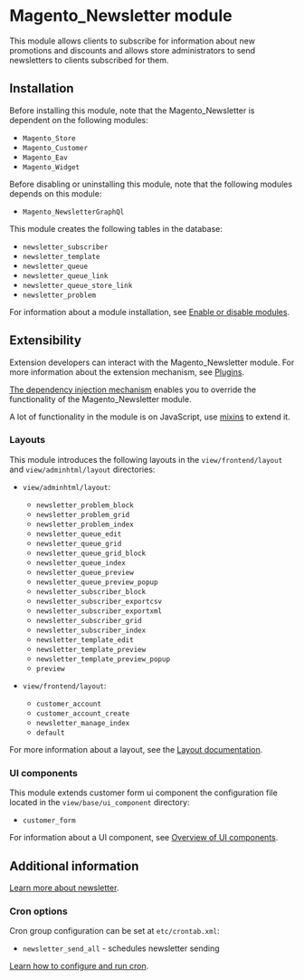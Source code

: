 # Magento_Newsletter module

This module allows clients to subscribe for information about new promotions and discounts and allows store administrators to send newsletters to clients subscribed for them.

## Installation

Before installing this module, note that the Magento_Newsletter is dependent on the following modules:

- `Magento_Store`
- `Magento_Customer`
- `Magento_Eav`
- `Magento_Widget`

Before disabling or uninstalling this module, note that the following modules depends on this module:

- `Magento_NewsletterGraphQl`

This module creates the following tables in the database:

- `newsletter_subscriber`
- `newsletter_template`
- `newsletter_queue`
- `newsletter_queue_link`
- `newsletter_queue_store_link`
- `newsletter_problem`

For information about a module installation, see [Enable or disable modules](https://experienceleague.adobe.com/en/docs/commerce-operations/installation-guide/tutorials/manage-modules).

## Extensibility

Extension developers can interact with the Magento_Newsletter module. For more information about the extension mechanism, see [Plugins](https://developer.adobe.com/commerce/php/development/components/plugins/).

[The dependency injection mechanism](https://developer.adobe.com/commerce/php/development/components/dependency-injection/) enables you to override the functionality of the Magento_Newsletter module.

A lot of functionality in the module is on JavaScript, use [mixins](https://developer.adobe.com/commerce/frontend-core/javascript/mixins/) to extend it.

### Layouts

This module introduces the following layouts in the `view/frontend/layout` and `view/adminhtml/layout` directories:

- `view/adminhtml/layout`:
    - `newsletter_problem_block`
    - `newsletter_problem_grid`
    - `newsletter_problem_index`
    - `newsletter_queue_edit`
    - `newsletter_queue_grid`
    - `newsletter_queue_grid_block`
    - `newsletter_queue_index`
    - `newsletter_queue_preview`
    - `newsletter_queue_preview_popup`
    - `newsletter_subscriber_block`
    - `newsletter_subscriber_exportcsv`
    - `newsletter_subscriber_exportxml`
    - `newsletter_subscriber_grid`
    - `newsletter_subscriber_index`
    - `newsletter_template_edit`
    - `newsletter_template_preview`
    - `newsletter_template_preview_popup`
    - `preview`

- `view/frontend/layout`:
    - `customer_account`
    - `customer_account_create`
    - `newsletter_manage_index`
    - `default`

For more information about a layout, see the [Layout documentation](https://developer.adobe.com/commerce/frontend-core/guide/layouts/).

### UI components

This module extends customer form ui component the configuration file located in the `view/base/ui_component` directory:

- `customer_form`

For information about a UI component, see [Overview of UI components](https://developer.adobe.com/commerce/frontend-core/ui-components/).

## Additional information

[Learn more about newsletter](https://experienceleague.adobe.com/en/docs/commerce-admin/marketing/communications/newsletters/newsletters).

### Cron options

Cron group configuration can be set at `etc/crontab.xml`:

- `newsletter_send_all` - schedules newsletter sending

[Learn how to configure and run cron](https://experienceleague.adobe.com/en/docs/commerce-operations/configuration-guide/cli/configure-cron-jobs).
